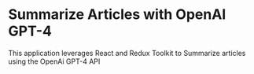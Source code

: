 # Summarize Articles with OpenAI GPT-4

This application leverages React and Redux Toolkit to Summarize articles using the OpenAi GPT-4 API
